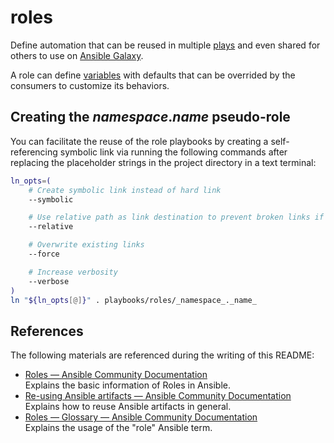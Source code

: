 # roles

Define automation that can be reused in multiple [plays](https://docs.ansible.com/ansible/latest/reference_appendices/glossary.html#term-Plays) and even shared for others to use on [Ansible Galaxy](https://galaxy.ansible.com/).

A role can define [variables](https://docs.ansible.com/ansible/latest/reference_appendices/glossary.html#term-Vars-Variables) with defaults that can be overrided by the consumers to customize its behaviors.

## Creating the _namespace_._name_ pseudo-role

You can facilitate the reuse of the role playbooks by creating a self-referencing symbolic link via running the following commands after replacing the placeholder strings in the project directory in a text terminal:

```bash
ln_opts=(
    # Create symbolic link instead of hard link
    --symbolic

    # Use relative path as link destination to prevent broken links if the hosting project's path changes
    --relative

    # Overwrite existing links
    --force

    # Increase verbosity
    --verbose
)
ln "${ln_opts[@]}" . playbooks/roles/_namespace_._name_
```

## References

The following materials are referenced during the writing of this README:

* [Roles — Ansible Community Documentation](https://docs.ansible.com/ansible/latest/playbook_guide/playbooks_reuse_roles.html)  
  Explains the basic information of Roles in Ansible.
* [Re-using Ansible artifacts — Ansible Community Documentation](https://docs.ansible.com/ansible/latest/playbook_guide/playbooks_reuse.html)  
  Explains how to reuse Ansible artifacts in general.
* [Roles — Glossary — Ansible Community Documentation](https://docs.ansible.com/ansible/latest/reference_appendices/glossary.html#term-Roles)  
  Explains the usage of the "role" Ansible term.
